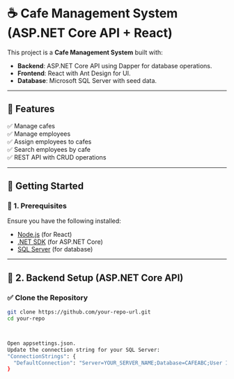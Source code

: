 # ☕ Cafe Management System (ASP.NET Core API + React)

This project is a **Cafe Management System** built with:
- **Backend**: ASP.NET Core API using Dapper for database operations.
- **Frontend**: React with Ant Design for UI.
- **Database**: Microsoft SQL Server with seed data.

---

## 📌 Features
✅ Manage cafes  
✅ Manage employees  
✅ Assign employees to cafes  
✅ Search employees by cafe  
✅ REST API with CRUD operations  

---

## 🚀 Getting Started

### 🔹 1. **Prerequisites**
Ensure you have the following installed:
- [Node.js](https://nodejs.org/en/) (for React)
- [.NET SDK](https://dotnet.microsoft.com/en-us/download) (for ASP.NET Core)
- [SQL Server](https://www.microsoft.com/en-us/sql-server/sql-server-downloads) (for database)

---

## 🔹 2. **Backend Setup (ASP.NET Core API)**

### ✅ Clone the Repository
```sh
git clone https://github.com/your-repo-url.git
cd your-repo



Open appsettings.json.
Update the connection string for your SQL Server:
"ConnectionStrings": {
  "DefaultConnection": "Server=YOUR_SERVER_NAME;Database=CAFEABC;User Id=yourUser;Password=yourPassword;TrustServerCertificate=True;"
}


